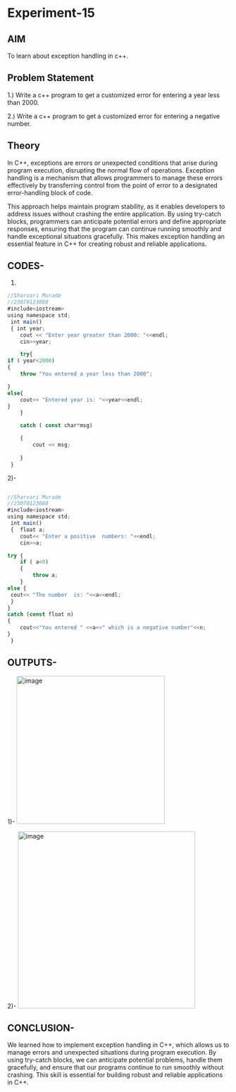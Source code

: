 # Experiment-15
## AIM
To learn about exception handling in c++.

## Problem Statement
1.) Write a c++ program to get a customized error for entering a year less than 2000.

2.) Write a c++ program to get a customized error for entering a negative number.

## Theory
In C++, exceptions are errors or unexpected conditions that arise during program execution, disrupting the normal flow of operations. Exception handling is a mechanism that allows programmers to manage these errors effectively by transferring control from the point of error to a designated error-handling block of code.

This approach helps maintain program stability, as it enables developers to address issues without crashing the entire application. By using try-catch blocks, programmers can anticipate potential errors and define appropriate responses, ensuring that the program can continue running smoothly and handle exceptional situations gracefully. This makes exception handling an essential feature in C++ for creating robust and reliable applications.

## CODES-
1)
```javascript
//Sharvari Murade
//23070123088
#include<iostream>
using namespace std;
 int main()
 { int year;
    cout << "Enter year greater than 2000: "<<endl;
    cin>>year;

    try{
if ( year<2000)
{
    throw "You entered a year less than 2000";

}
else{
    cout<< "Entered year is: "<<year<<endl;
}
    }

    catch ( const char*msg)

    { 
        cout << msg;
        
    }
 }
```
2)-
```javascript

//Sharvari Murade
//23070123088
#include<iostream>
using namespace std;
 int main()
 {  float a;
    cout<< "Enter a positive  numbers: "<<endl;
    cin>>a;

try {
    if ( a<0)
    {
        throw a;
    }
else {
 cout<< "The number  is: "<<a<<endl;
 }
}
catch (const float n)
{
    cout<<"You entered " <<a<<" which is a negative number"<<n;
}
 }
```

## OUTPUTS-
1)- <img width="336" alt="image" src="https://github.com/user-attachments/assets/0f3dfb57-de07-4894-bf4a-788d3f55c718">

2)- <img width="402" alt="image" src="https://github.com/user-attachments/assets/f3842ff6-898a-4fd8-9694-803a89c95c0d">


## CONCLUSION-
We learned how to implement exception handling in C++, which allows us to manage errors and unexpected situations during program execution. By using try-catch blocks, we can anticipate potential problems, handle them gracefully, and ensure that our programs continue to run smoothly without crashing. This skill is essential for building robust and reliable applications in C++.



